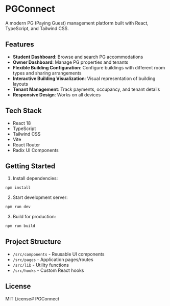# PGConnect

A modern PG (Paying Guest) management platform built with React, TypeScript, and Tailwind CSS.

## Features

- **Student Dashboard**: Browse and search PG accommodations
- **Owner Dashboard**: Manage PG properties and tenants
- **Flexible Building Configuration**: Configure buildings with different room types and sharing arrangements
- **Interactive Building Visualization**: Visual representation of building layouts
- **Tenant Management**: Track payments, occupancy, and tenant details
- **Responsive Design**: Works on all devices

## Tech Stack

- React 18
- TypeScript
- Tailwind CSS
- Vite
- React Router
- Radix UI Components

## Getting Started

1. Install dependencies:
```bash
npm install
```

2. Start development server:
```bash
npm run dev
```

3. Build for production:
```bash
npm run build
```

## Project Structure

- `/src/components` - Reusable UI components
- `/src/pages` - Application pages/routes
- `/src/lib` - Utility functions
- `/src/hooks` - Custom React hooks

## License

MIT License# PGConnect
